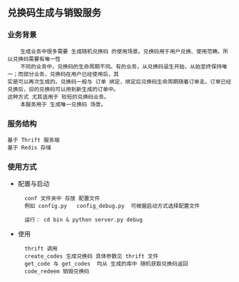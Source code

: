 ## 兑换码生成与销毁服务

### 业务背景

        生成业务中很多需要 生成随机兑换码 的使用场景。兑换码用于用户兑换、使用范畴。所以兑换码需要有唯一性
        不同的业务中，兑换码的生命周期不同。有的业务，从兑换码诞生开始，从始至终保持唯一；而部分业务，兑换码在用户已经使用后，其
    实是可以再次生成的。兑换码一般与 订单 绑定，绑定后兑换码生命周期随着订单走。订单已经兑换后，旧的兑换码可以用到新生成的订单中。
    这种方式 尤其适用于 较短的兑换码业务。
        本服务用于 生成唯一兑换码 场景。

### 服务结构
    
    基于 Thrift 服务端
    基于 Redis 存储
    
### 使用方式
    
* 配置与启动

        conf 文件夹中 存放 配置文件    
        例如 config.py   config_debug.py  可根据启动方式选择配置文件
        
        运行： cd bin & python server.py debug 
        
        
* 使用

        thrift 调用 
        create_codes 生成兑换码 具体参数见 thrift 文件
        get_code 与 get_codes  均从 生成的库中 随机获取兑换码返回
        code_redeem 销毁兑换码